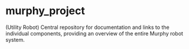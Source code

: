 # murphy_project
(Utility Robot) Central repository for documentation and links to the individual components, providing an overview of the entire Murphy robot system.
